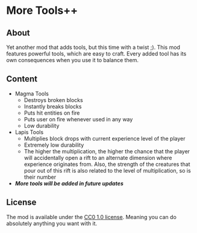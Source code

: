 # More Tools++

## About

Yet another mod that adds tools, but this time with a twist ;).
This mod features powerful tools, which are easy to craft.
Every added tool has its own consequences when you use it to balance them.

## Content

- Magma Tools
    - Destroys broken blocks
    - Instantly breaks blocks
    - Puts hit entities on fire
    - Puts user on fire whenever used in any way
    - Low durability
- Lapis Tools
    - Multiplies block drops with current experience level of the player
    - Extremely low durability
    - The higher the multiplication, the higher the chance that the player will accidentally open a rift to an alternate
      dimension where experience originates from. Also, the strength of the creatures that pour out of this rift is also
      related to the level of multiplication, so is their number
- **_More tools will be added in future updates_**

## License

The mod is available under the [CC0 1.0 license](https://creativecommons.org/publicdomain/zero/1.0/deed.en). Meaning you can do absolutely anything you want with it.